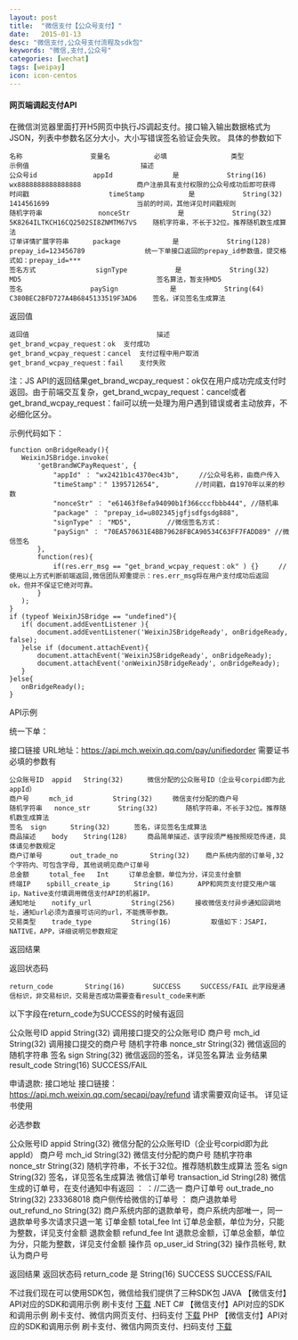 ```yaml
---
layout: post
title:  "微信支付【公众号支付】"
date:   2015-01-13
desc: "微信支付,公众号支付流程及sdk包"
keywords: "微信,支付,公众号"
categories: [wechat]
tags: [weipay]
icon: icon-centos
---
```



#### 网页端调起支付API

在微信浏览器里面打开H5网页中执行JS调起支付。接口输入输出数据格式为JSON，列表中参数名区分大小，大小写错误签名验证会失败。
具体的参数如下
```
名称 	               变量名 	         必填 	           类型 	             示例值 	                        描述
公众号id 	           appId 	           是 	        String(16) 	    wx8888888888888888 	            商户注册具有支付权限的公众号成功后即可获得
时间戳 	               timeStamp 	       是 	        String(32) 	    1414561699 	                    当前的时间，其他详见时间戳规则
随机字符串 	           nonceStr 	       是 	        String(32)    	5K8264ILTKCH16CQ2502SI8ZNMTM67VS 	随机字符串，不长于32位。推荐随机数生成算法
订单详情扩展字符串 	   package 	           是 	        String(128) 	prepay_id=123456789 	          统一下单接口返回的prepay_id参数值，提交格式如：prepay_id=***
签名方式 	           signType 	       是 	        String(32) 	    MD5 	                             签名算法，暂支持MD5
签名 	               paySign             是 	        String(64)     	C380BEC2BFD727A4B6845133519F3AD6 	签名，详见签名生成算法
```

 返回值

```
返回值 	                           描述
get_brand_wcpay_request：ok 	支付成功
get_brand_wcpay_request：cancel 	支付过程中用户取消
get_brand_wcpay_request：fail 	支付失败
```

注：JS API的返回结果get_brand_wcpay_request：ok仅在用户成功完成支付时返回。由于前端交互复杂，get_brand_wcpay_request：cancel或者get_brand_wcpay_request：fail可以统一处理为用户遇到错误或者主动放弃，不必细化区分。

示例代码如下：

```
function onBridgeReady(){
   WeixinJSBridge.invoke(
       'getBrandWCPayRequest', {
           "appId" ： "wx2421b1c4370ec43b",     //公众号名称，由商户传入
           "timeStamp"：" 1395712654",         //时间戳，自1970年以来的秒数
           "nonceStr" ： "e61463f8efa94090b1f366cccfbbb444", //随机串
           "package" ： "prepay_id=u802345jgfjsdfgsdg888",
           "signType" ： "MD5",         //微信签名方式：
           "paySign" ： "70EA570631E4BB79628FBCA90534C63FF7FADD89" //微信签名
       },
       function(res){
           if(res.err_msg == "get_brand_wcpay_request：ok" ) {}     // 使用以上方式判断前端返回,微信团队郑重提示：res.err_msg将在用户支付成功后返回    ok，但并不保证它绝对可靠。
       }
   );
}
if (typeof WeixinJSBridge == "undefined"){
   if( document.addEventListener ){
       document.addEventListener('WeixinJSBridgeReady', onBridgeReady, false);
   }else if (document.attachEvent){
       document.attachEvent('WeixinJSBridgeReady', onBridgeReady);
       document.attachEvent('onWeixinJSBridgeReady', onBridgeReady);
   }
}else{
   onBridgeReady();
}
```

API示例

统一下单：

接口链接 URL地址：https://api.mch.weixin.qq.com/pay/unifiedorder
需要证书
必填的参数有

```
公众账号ID 	appid  	String(32)      微信分配的公众账号ID（企业号corpid即为此appId）
商户号 	mch_id      	String(32)     微信支付分配的商户号
随机字符串 	nonce_str     	String(32)       随机字符串，不长于32位。推荐随机数生成算法
签名 	sign      String(32)      签名，详见签名生成算法
商品描述 	body    String(128)     商品简单描述，该字段须严格按照规范传递，具体请见参数规定
商户订单号    	out_trade_no      	String(32)    商户系统内部的订单号,32个字符内、可包含字母, 其他说明见商户订单号
总金额 	total_fee 	Int   	订单总金额，单位为分，详见支付金额
终端IP 	spbill_create_ip      String(16)      APP和网页支付提交用户端ip，Native支付填调用微信支付API的机器IP。
通知地址 	notify_url          String(256)     接收微信支付异步通知回调地址，通知url必须为直接可访问的url，不能携带参数。
交易类型 	trade_type       	String(16)       	取值如下：JSAPI，NATIVE，APP，详细说明见参数规定
```

返回结果

返回状态码
 ```
 return_code        String(16)       SUCCESS     SUCCESS/FAIL 此字段是通信标识，非交易标识，交易是否成功需要查看result_code来判断
```

以下字段在return_code为SUCCESS的时候有返回

公众账号ID      appid       String(32)      调用接口提交的公众账号ID
商户号     	mch_id 	   String(32)       调用接口提交的商户号
随机字符串 	     nonce_str       String(32)      微信返回的随机字符串
签名 	sign      String(32)      微信返回的签名，详见签名算法
业务结果 	result_code      	String(16)       	SUCCESS/FAIL



申请退款:
接口地址 接口链接：https://api.mch.weixin.qq.com/secapi/pay/refund
请求需要双向证书。 详见证书使用

必选参数

公众账号ID 	appid      String(32)       微信分配的公众账号ID（企业号corpid即为此appId）
商户号 	mch_id     String(32)           	微信支付分配的商户号
随机字符串 	nonce_str     	String(32)       随机字符串，不长于32位。推荐随机数生成算法
签名 	sign      String(32)          签名，详见签名生成算法
微信订单号 	transaction_id       String(28)      微信生成的订单号，在支付通知中有返回   ：
                                                                                        ：//二选一
商户订单号 	out_trade_no         String(32)      233368018 	商户侧传给微信的订单号      ：
商户退款单号 	out_refund_no     String(32)      商户系统内部的退款单号，商户系统内部唯一，同一退款单号多次请求只退一笔
订单金额 	total_fee        	Int      	订单总金额，单位为分，只能为整数，详见支付金额
退款金额 	refund_fee       	Int         退款总金额，订单总金额，单位为分，只能为整数，详见支付金额
操作员 	op_user_id         String(32)      操作员帐号, 默认为商户号


返回结果
返回状态码 	return_code 	是 	String(16) 	SUCCESS 	SUCCESS/FAIL


不过我们现在可以使用SDK包，微信给我们提供了三种SDK包
JAVA 	【微信支付】API对应的SDK和调用示例 	刷卡支付     <a href='https://pay.weixin.qq.com/wiki/doc/api/download/wxpay_scanpay_java_sdk_proj-master.zip'>下载</a>
.NET C# 【微信支付】API对应的SDK和调用示例 	刷卡支付、微信内网页支付、扫码支付     <a href='https://pay.weixin.qq.com/wiki/doc/api/download/WxPayAPI_CS_v3.zip'>下载</a>
PHP 	【微信支付】API对应的SDK和调用示例 	刷卡支付、微信内网页支付、扫码支付     <a href='https://pay.weixin.qq.com/wiki/doc/api/download/WxpayAPI_php_v3.zip'>下载</a>